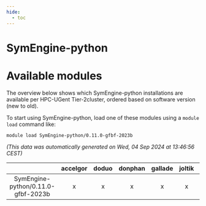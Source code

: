 ```yaml
---
hide:
  - toc
---
```


SymEngine-python
================

# Available modules


The overview below shows which SymEngine-python installations are available per HPC-UGent Tier-2cluster, ordered based on software version (new to old).

To start using SymEngine-python, load one of these modules using a `module load` command like:

```shell
module load SymEngine-python/0.11.0-gfbf-2023b
```

*(This data was automatically generated on Wed, 04 Sep 2024 at 13:46:56 CEST)*  

| |accelgor|doduo|donphan|gallade|joltik|shinx|skitty|
| :---: | :---: | :---: | :---: | :---: | :---: | :---: | :---: |
|SymEngine-python/0.11.0-gfbf-2023b|x|x|x|x|x|-|x|
